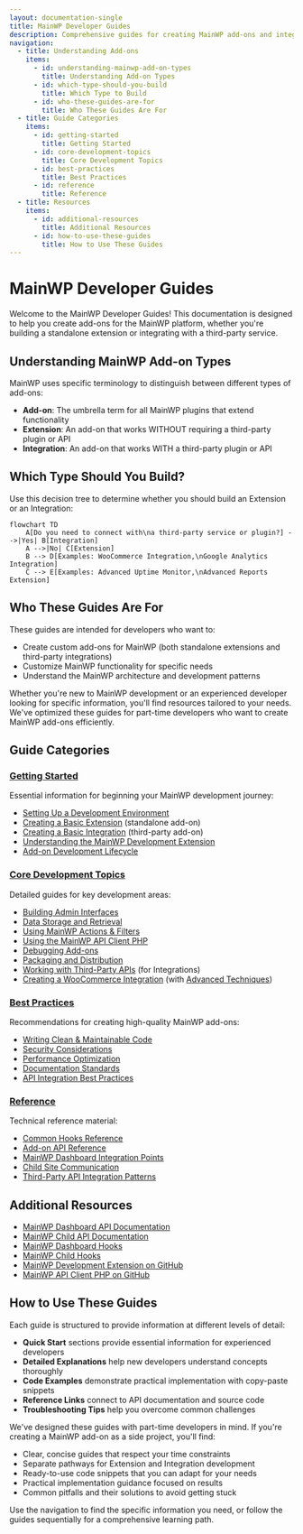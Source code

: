 ```yaml
---
layout: documentation-single
title: MainWP Developer Guides
description: Comprehensive guides for creating MainWP add-ons and integrations.
navigation:
  - title: Understanding Add-ons
    items:
      - id: understanding-mainwp-add-on-types
        title: Understanding Add-on Types
      - id: which-type-should-you-build
        title: Which Type to Build
      - id: who-these-guides-are-for
        title: Who These Guides Are For
  - title: Guide Categories
    items:
      - id: getting-started
        title: Getting Started
      - id: core-development-topics
        title: Core Development Topics
      - id: best-practices
        title: Best Practices
      - id: reference
        title: Reference
  - title: Resources
    items:
      - id: additional-resources
        title: Additional Resources
      - id: how-to-use-these-guides
        title: How to Use These Guides
---
```


# MainWP Developer Guides

Welcome to the MainWP Developer Guides! This documentation is designed to help you create add-ons for the MainWP platform, whether you're building a standalone extension or integrating with a third-party service.

## Understanding MainWP Add-on Types

MainWP uses specific terminology to distinguish between different types of add-ons:

- **Add-on**: The umbrella term for all MainWP plugins that extend functionality
- **Extension**: An add-on that works WITHOUT requiring a third-party plugin or API
- **Integration**: An add-on that works WITH a third-party plugin or API

## Which Type Should You Build?

Use this decision tree to determine whether you should build an Extension or an Integration:

```mermaid
flowchart TD
    A[Do you need to connect with\na third-party service or plugin?] -->|Yes| B[Integration]
    A -->|No| C[Extension]
    B --> D[Examples: WooCommerce Integration,\nGoogle Analytics Integration]
    C --> E[Examples: Advanced Uptime Monitor,\nAdvanced Reports Extension]
```

## Who These Guides Are For

These guides are intended for developers who want to:

- Create custom add-ons for MainWP (both standalone extensions and third-party integrations)
- Customize MainWP functionality for specific needs
- Understand the MainWP architecture and development patterns

Whether you're new to MainWP development or an experienced developer looking for specific information, you'll find resources tailored to your needs. We've optimized these guides for part-time developers who want to create MainWP add-ons efficiently.

## Guide Categories

### [Getting Started](getting-started/)

Essential information for beginning your MainWP development journey:

- [Setting Up a Development Environment](how-to/setup-environment.md)
- [Creating a Basic Extension](how-to/create-basic-extension.md) (standalone add-on)
- [Creating a Basic Integration](how-to/create-basic-integration.md) (third-party add-on)
- [Understanding the MainWP Development Extension](how-to/mainwp-development-extension.md)
- [Add-on Development Lifecycle](concepts/extension-lifecycle.md)

### [Core Development Topics](core-topics/)

Detailed guides for key development areas:

- [Building Admin Interfaces](how-to/admin-interfaces.md)
- [Data Storage and Retrieval](how-to/data-storage.md)
- [Using MainWP Actions & Filters](how-to/actions-filters.md)
- [Using the MainWP API Client PHP](how-to/mainwp-api-client.md)
- [Debugging Add-ons](how-to/debugging.md)
- [Packaging and Distribution](how-to/packaging-distribution.md)
- [Working with Third-Party APIs](how-to/third-party-apis.md) (for Integrations)
- [Creating a WooCommerce Integration](how-to/woocommerce-integration.md) (with [Advanced Techniques](how-to/woocommerce-integration-part2.md))

### [Best Practices](best-practices/)

Recommendations for creating high-quality MainWP add-ons:

- [Writing Clean & Maintainable Code](best-practices/coding-standards.md)
- [Security Considerations](best-practices/security.md)
- [Performance Optimization](best-practices/performance.md)
- [Documentation Standards](best-practices/documentation.md)
- [API Integration Best Practices](best-practices/api-integration.md)

### [Reference](reference/)

Technical reference material:

- [Common Hooks Reference](reference/common-hooks.md)
- [Add-on API Reference](reference/extension-api.md)
- [MainWP Dashboard Integration Points](reference/dashboard-integration.md)
- [Child Site Communication](reference/child-site-communication.md)
- [Third-Party API Integration Patterns](reference/api-integration-patterns.md)

## Additional Resources

- [MainWP Dashboard API Documentation](../source-code/dashboard/)
- [MainWP Child API Documentation](../source-code/child/)
- [MainWP Dashboard Hooks](../mainwp-hooks/dashboard/)
- [MainWP Child Hooks](../mainwp-hooks/child/)
- [MainWP Development Extension on GitHub](https://github.com/mainwp/mainwp-development-extension)
- [MainWP API Client PHP on GitHub](https://github.com/mainwp/mainwp-api-client-php)

## How to Use These Guides

Each guide is structured to provide information at different levels of detail:

- **Quick Start** sections provide essential information for experienced developers
- **Detailed Explanations** help new developers understand concepts thoroughly
- **Code Examples** demonstrate practical implementation with copy-paste snippets
- **Reference Links** connect to API documentation and source code
- **Troubleshooting Tips** help you overcome common challenges

We've designed these guides with part-time developers in mind. If you're creating a MainWP add-on as a side project, you'll find:

- Clear, concise guides that respect your time constraints
- Separate pathways for Extension and Integration development
- Ready-to-use code snippets that you can adapt for your needs
- Practical implementation guidance focused on results
- Common pitfalls and their solutions to avoid getting stuck

Use the navigation to find the specific information you need, or follow the guides sequentially for a comprehensive learning path.
